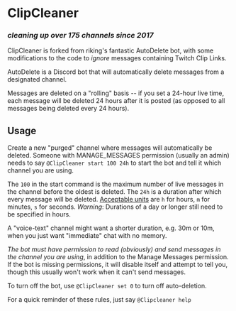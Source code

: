 # ClipCleaner

### _cleaning up over 175 channels since 2017_

ClipCleaner is forked from riking's fantastic AutoDelete bot, with some modifications to the code to *ignore* messages containing Twitch Clip Links.

AutoDelete is a Discord bot that will automatically delete messages from a designated channel.

Messages are deleted on a "rolling" basis -- if you set a 24-hour live time, each message will be deleted 24 hours after it is posted (as opposed to all messages being deleted every 24 hours).

## Usage

Create a new "purged" channel where messages will automatically be deleted. Someone with MANAGE_MESSAGES permission (usually an admin) needs to say `@ClipCleaner start 100 24h` to start the bot and tell it which channel you are using.

The `100` in the start command is the maximum number of live messages in the channel before the oldest is deleted.
The `24h` is a duration after which every message will be deleted. [Acceptable units](https://godoc.org/time#ParseDuration) are `h` for hours, `m` for minutes, `s` for seconds. *Warning*: Durations of a day or longer still need to be specified in hours.

A "voice-text" channel might want a shorter duration, e.g. 30m or 10m, when you just want "immediate" chat with no memory.

*The bot must have permission to read (obviously) and send messages in the channel you are using*, in addition to the Manage Messages permission. If the bot is missing permissions, it will disable itself and attempt to tell you, though this usually won't work when it can't send messages.

To turn off the bot, use `@ClipCleaner set 0` to turn off auto-deletion.

For a quick reminder of these rules, just say `@Clipcleaner help`
